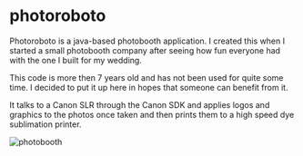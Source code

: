 photoroboto
===========

Photoroboto is a java-based photobooth application.  I created this when I started a small photobooth company after seeing how fun everyone had with the one I built for my wedding.

This code is more then 7 years old and has not been used for quite some time.  I decided to put it up here in hopes that someone can benefit from it.

It talks to a Canon SLR through the Canon SDK and applies logos and graphics to the photos once taken and then prints them to a high speed dye sublimation printer.

![photobooth](https://user-images.githubusercontent.com/5846007/185663691-29db09c2-6c7f-49af-ab82-f072aec8e57c.jpg)
